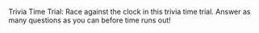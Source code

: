 Trivia Time Trial: Race against the clock in this trivia time trial. Answer as many questions as you can before time runs out!